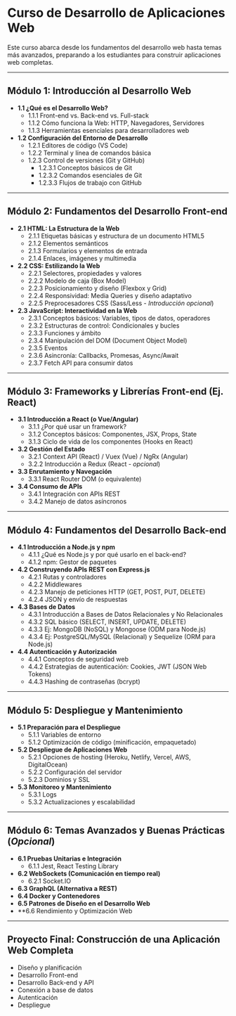 # Curso de Desarrollo de Aplicaciones Web

Este curso abarca desde los fundamentos del desarrollo web hasta temas más avanzados, preparando a los estudiantes para construir aplicaciones web completas.

---

## Módulo 1: Introducción al Desarrollo Web

*   **1.1 ¿Qué es el Desarrollo Web?**
    *   1.1.1 Front-end vs. Back-end vs. Full-stack
    *   1.1.2 Cómo funciona la Web: HTTP, Navegadores, Servidores
    *   1.1.3 Herramientas esenciales para desarrolladores web
*   **1.2 Configuración del Entorno de Desarrollo**
    *   1.2.1 Editores de código (VS Code)
    *   1.2.2 Terminal y línea de comandos básica
    *   1.2.3 Control de versiones (Git y GitHub)
        *   1.2.3.1 Conceptos básicos de Git
        *   1.2.3.2 Comandos esenciales de Git
        *   1.2.3.3 Flujos de trabajo con GitHub

---

## Módulo 2: Fundamentos del Desarrollo Front-end

*   **2.1 HTML: La Estructura de la Web**
    *   2.1.1 Etiquetas básicas y estructura de un documento HTML5
    *   2.1.2 Elementos semánticos
    *   2.1.3 Formularios y elementos de entrada
    *   2.1.4 Enlaces, imágenes y multimedia
*   **2.2 CSS: Estilizando la Web**
    *   2.2.1 Selectores, propiedades y valores
    *   2.2.2 Modelo de caja (Box Model)
    *   2.2.3 Posicionamiento y diseño (Flexbox y Grid)
    *   2.2.4 Responsividad: Media Queries y diseño adaptativo
    *   2.2.5 Preprocesadores CSS (Sass/Less - *Introducción opcional*)
*   **2.3 JavaScript: Interactividad en la Web**
    *   2.3.1 Conceptos básicos: Variables, tipos de datos, operadores
    *   2.3.2 Estructuras de control: Condicionales y bucles
    *   2.3.3 Funciones y ámbito
    *   2.3.4 Manipulación del DOM (Document Object Model)
    *   2.3.5 Eventos
    *   2.3.6 Asincronía: Callbacks, Promesas, Async/Await
    *   2.3.7 Fetch API para consumir datos

---

## Módulo 3: Frameworks y Librerías Front-end (Ej. React)

*   **3.1 Introducción a React (o Vue/Angular)**
    *   3.1.1 ¿Por qué usar un framework?
    *   3.1.2 Conceptos básicos: Componentes, JSX, Props, State
    *   3.1.3 Ciclo de vida de los componentes (Hooks en React)
*   **3.2 Gestión del Estado**
    *   3.2.1 Context API (React) / Vuex (Vue) / NgRx (Angular)
    *   3.2.2 Introducción a Redux (React - *opcional*)
*   **3.3 Enrutamiento y Navegación**
    *   3.3.1 React Router DOM (o equivalente)
*   **3.4 Consumo de APIs**
    *   3.4.1 Integración con APIs REST
    *   3.4.2 Manejo de datos asíncronos

---

## Módulo 4: Fundamentos del Desarrollo Back-end

*   **4.1 Introducción a Node.js y npm**
    *   4.1.1 ¿Qué es Node.js y por qué usarlo en el back-end?
    *   4.1.2 npm: Gestor de paquetes
*   **4.2 Construyendo APIs REST con Express.js**
    *   4.2.1 Rutas y controladores
    *   4.2.2 Middlewares
    *   4.2.3 Manejo de peticiones HTTP (GET, POST, PUT, DELETE)
    *   4.2.4 JSON y envío de respuestas
*   **4.3 Bases de Datos**
    *   4.3.1 Introducción a Bases de Datos Relacionales y No Relacionales
    *   4.3.2 SQL básico (SELECT, INSERT, UPDATE, DELETE)
    *   4.3.3 Ej: MongoDB (NoSQL) y Mongoose (ODM para Node.js)
    *   4.3.4 Ej: PostgreSQL/MySQL (Relacional) y Sequelize (ORM para Node.js)
*   **4.4 Autenticación y Autorización**
    *   4.4.1 Conceptos de seguridad web
    *   4.4.2 Estrategias de autenticación: Cookies, JWT (JSON Web Tokens)
    *   4.4.3 Hashing de contraseñas (bcrypt)

---

## Módulo 5: Despliegue y Mantenimiento

*   **5.1 Preparación para el Despliegue**
    *   5.1.1 Variables de entorno
    *   5.1.2 Optimización de código (minificación, empaquetado)
*   **5.2 Despliegue de Aplicaciones Web**
    *   5.2.1 Opciones de hosting (Heroku, Netlify, Vercel, AWS, DigitalOcean)
    *   5.2.2 Configuración del servidor
    *   5.2.3 Dominios y SSL
*   **5.3 Monitoreo y Mantenimiento**
    *   5.3.1 Logs
    *   5.3.2 Actualizaciones y escalabilidad

---

## Módulo 6: Temas Avanzados y Buenas Prácticas (*Opcional*)

*   **6.1 Pruebas Unitarias e Integración**
    *   6.1.1 Jest, React Testing Library
*   **6.2 WebSockets (Comunicación en tiempo real)**
    *   6.2.1 Socket.IO
*   **6.3 GraphQL (Alternativa a REST)**
*   **6.4 Docker y Contenedores**
*   **6.5 Patrones de Diseño en el Desarrollo Web**
*   **6.6 Rendimiento y Optimización Web

---

## Proyecto Final: Construcción de una Aplicación Web Completa

*   Diseño y planificación
*   Desarrollo Front-end
*   Desarrollo Back-end y API
*   Conexión a base de datos
*   Autenticación
*   Despliegue
